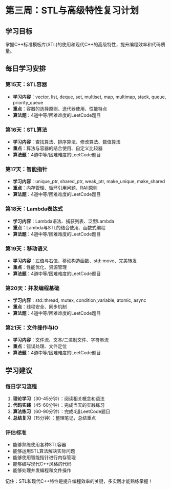 # 第三周：STL与高级特性复习计划

## 学习目标
掌握C++标准模板库(STL)的使用和现代C++的高级特性，提升编程效率和代码质量。

## 每日学习安排

### 第15天：STL容器
- **学习内容**：vector, list, deque, set, multiset, map, multimap, stack, queue, priority_queue
- **重点**：容器的选择原则、迭代器使用、性能特点
- **算法题**：4道中等/困难难度的LeetCode题目

### 第16天：STL算法
- **学习内容**：查找算法、排序算法、修改算法、数值算法
- **重点**：算法与容器的结合使用、自定义比较器
- **算法题**：4道中等/困难难度的LeetCode题目

### 第17天：智能指针
- **学习内容**：unique_ptr, shared_ptr, weak_ptr, make_unique, make_shared
- **重点**：内存管理、循环引用问题、RAII原则
- **算法题**：4道中等/困难难度的LeetCode题目

### 第18天：Lambda表达式
- **学习内容**：Lambda语法、捕获列表、泛型Lambda
- **重点**：Lambda与STL的结合使用、函数式编程
- **算法题**：4道中等/困难难度的LeetCode题目

### 第19天：移动语义
- **学习内容**：左值与右值、移动构造函数、std::move、完美转发
- **重点**：性能优化、资源管理
- **算法题**：4道中等/困难难度的LeetCode题目

### 第20天：并发编程基础
- **学习内容**：std::thread, mutex, condition_variable, atomic, async
- **重点**：线程安全、同步机制
- **算法题**：4道中等/困难难度的LeetCode题目

### 第21天：文件操作与IO
- **学习内容**：文件流、文本/二进制文件、字符串流
- **重点**：错误处理、文件定位
- **算法题**：4道中等/困难难度的LeetCode题目

## 学习建议

### 每日学习流程
1. **理论学习**（30-45分钟）：阅读相关概念和语法
2. **代码实践**（45-60分钟）：完成当天的实践练习
3. **算法练习**（60-90分钟）：完成4道LeetCode题目
4. **总结复习**（15分钟）：整理笔记，总结重点

### 评估标准
- 能够熟练使用各种STL容器
- 能够运用STL算法解决实际问题
- 能够使用智能指针进行内存管理
- 能够编写现代C++风格的代码
- 能够处理并发编程和文件操作

记住：STL和现代C++特性是提升编程效率的关键，多实践才能熟练掌握！
